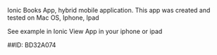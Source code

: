 Ionic Books App, hybrid mobile application.
This app was created and tested on Mac OS, Iphone, Ipad

See example in Ionic View App in your iphone or ipad

##ID: BD32A074

